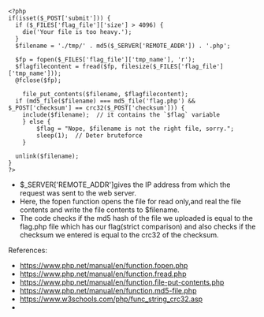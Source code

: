```
<?php
if(isset($_POST['submit'])) {
  if ($_FILES['flag_file']['size'] > 4096) {
    die('Your file is too heavy.');
  }
  $filename = './tmp/' . md5($_SERVER['REMOTE_ADDR']) . '.php';

  $fp = fopen($_FILES['flag_file']['tmp_name'], 'r');
  $flagfilecontent = fread($fp, filesize($_FILES['flag_file']['tmp_name']));
  @fclose($fp);

    file_put_contents($filename, $flagfilecontent);
  if (md5_file($filename) === md5_file('flag.php') && $_POST['checksum'] == crc32($_POST['checksum'])) {
    include($filename);  // it contains the `$flag` variable
    } else {
        $flag = "Nope, $filename is not the right file, sorry.";
        sleep(1);  // Deter bruteforce
    }

  unlink($filename);
}
?>
```
+ $_SERVER['REMOTE_ADDR']gives the IP address from which the request was sent to the web server.
+ Here, the fopen function opens the file for read only,and real the file contents and write the file contents to $filename.
+ The code checks if the md5 hash of the file we uploaded is equal to the flag.php file which has our flag(strict comparison) and also checks if the checksum we entered is equal to the crc32 of the checksum.




References:
+ https://www.php.net/manual/en/function.fopen.php
+ https://www.php.net/manual/en/function.fread.php
+ https://www.php.net/manual/en/function.file-put-contents.php
+ https://www.php.net/manual/en/function.md5-file.php
+ https://www.w3schools.com/php/func_string_crc32.asp
+ 
